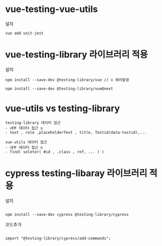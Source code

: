 # vue-testing-vue-utils

설치

```
vue add unit-jest
```

# vue-testing-library 라이브러리 적용

설치

```
npm install --save-dev @testing-library/vue // x 에러발생

npm install --save-dev @testing-library/vue@next

```

# vue-utils vs testing-library

```
testing-library 데이터 접근
- 내부 데이터 접근 x
- text , role ,placeholderText , title, Testid(data-testid),...

vue-utils 데이터 접근
- 내부 데이터 접근 o
- find( seletor( #id , .class , ref, ... ) )
```

# cypress testing-libaray 라이브러리 적용

설치

```

npm install --save-dev cypress @testing-library/cypress

```

코드추가

```

import "@testing-library/cypress/add-commands";

```
